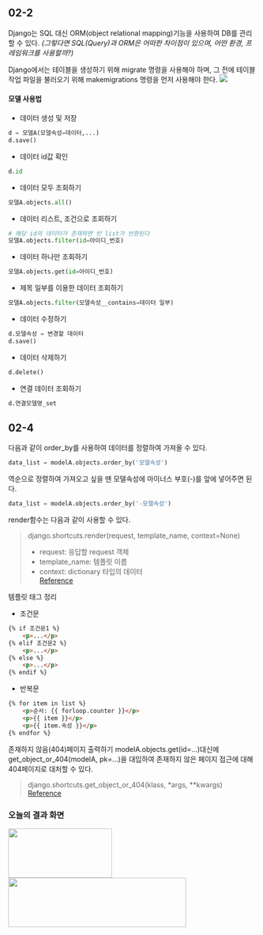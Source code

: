 ## 02-2
Django는 SQL 대신 ORM(object relational mapping)기능을 사용하여 DB를 관리할 수 있다. *(그렇다면 SQL(Query)과 ORM은 어떠한 차이점이 있으며, 어떤 환경, 프레임워크를 사용할까?)*

Django에서는 테이블을 생성하기 위해 migrate 명령을 사용해야 하며, 그 전에 테이블 작업 파일을 불러오기 위해 makemigrations 명령을 먼저 사용해야 한다. ![](https://images.velog.io/images/xcellentbird/post/a2d44764-ab1d-4f24-8095-ca91543420e1/image.png)


#### 모델 사용법
- 데이터 생성 및 저장
```python
d = 모델A(모델속성=데이터,...)
d.save()
```
- 데이터 id값 확인
```python
d.id
```
- 데이터 모두 조회하기
```python
모델A.objects.all()
```
- 데이터 리스트, 조건으로 조회하기
```python
# 해당 id의 데이터가 존재하면 빈 list가 반환된다
모델A.objects.filter(id=아이디_번호)
```
- 데이터 하나만 조회하기
```python
모델A.objects.get(id=아이디_번호)
```
- 제목 일부를 이용한 데이터 조회하기
```python
모델A.objects.filter(모델속성__contains=데이터 일부)
```
- 데이터 수정하기
```python
d.모델속성 = 변경할 데이터
d.save()
```
- 데이터 삭제하기
```python
d.delete()
```
- 연결 데이터 조회하기
```python
d.연결모델명_set
```

## 02-4
다음과 같이 order_by를 사용하여 데이터를 정렬하여 가져올 수 있다.
```python
data_list = modelA.objects.order_by('모델속성')
```
역순으로 정렬하여 가져오고 싶을 땐 모델속성에 마이너스 부호(-)를 앞에 넣어주면 된다.
```python
data_list = modelA.objects.order_by('-모델속성')
```
render함수는 다음과 같이 사용할 수 있다.
>django.shortcuts.render(request, template_name, context=None)
> * request: 응답할 request 객체
> * template_name: 템플릿 이름
> * context: dictionary 타입의 데이터  
> [Reference](https://docs.djangoproject.com/en/3.2/topics/http/shortcuts/#render)

템플릿 태그 정리
- 조건문
```html
{% if 조건문1 %}
	<p>...</p>
{% elif 조건문2 %}
	<p>...</p>
{% else %}
	<p>...</p>
{% endif %}
```
- 반복문
```html
{% for item in list %}
	<p>순서: {{ forloop.counter }}</p>
	<p>{{ item }}</p>
	<p>{{ item.속성 }}</p>
{% endfor %}
```
존재하지 않음(404)페이지 출력하기
modelA.objects.get(id=...)대신에 get_object_or_404(modelA, pk=...)을 대입하여 존재하지 않은 페이지 접근에 대해 404페이지로 대처할 수 있다.
>django.shortcuts.get_object_or_404(klass, *args, **kwargs)  
>[Reference](https://docs.djangoproject.com/en/3.2/topics/http/shortcuts/#get-object-or-404)

### 오늘의 결과 화면
<img src="https://images.velog.io/images/xcellentbird/post/9a95f76b-60eb-4367-9414-4dceb76588a6/image.png" width=210 height=100>
<img src="https://images.velog.io/images/xcellentbird/post/cfc6909f-a1fe-4354-a92c-30935ef5e2f6/image.png" width=360 height=100>
